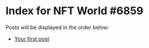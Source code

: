 # Index for NFT World #6859
Posts will be displayed in the order below:

- [Your first post](./001-first.md)

